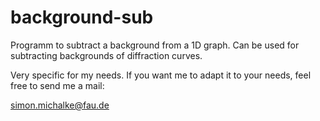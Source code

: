 # background-sub
Programm to subtract a background from a 1D graph. Can be used for subtracting backgrounds of diffraction curves.

Very specific for my needs. If you want me to adapt it to your needs, feel free to send me a mail:

simon.michalke@fau.de

